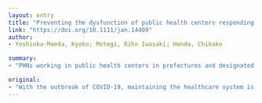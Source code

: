 ```yaml
---
layout: entry
title: "Preventing the dysfunction of public health centers responding to COVID-19 by focusing on public health nurses in Japan"
link: "https://doi.org/10.1111/jan.14409"
author:
- Yoshioka-Maeda, Kyoko; Motegi, Riho Iwasaki; Honda, Chikako

summary:
- "PHNs working in public health centers in prefectures and designated centers in cities or core cities play a critical role in controlling COVID-19 cases. In Japan, the number of cases is increasing rapidly day by day. Public health nurses play critical roles in controlling the disease. Providing care for COVId-19 patients, their families, and the community, the workload of PHns has been reaching the maximum limit. The workload of the public health nurses has reached the maximum limits. Japan has a risk of overshooting initial estimations plays a crucial role in delivering care to public health centres in cities and core cities."

original:
- "With the outbreak of COVID-19, maintaining the healthcare system is a crucial issue. In Japan, the number of COVID-19 cases is increasing rapidly day by day with a risk of overshooting initial estimations (WHO, 2020a). Public health nurses (PHNs) working in public health centers in prefectures and designated centers in cities or core cities, play a critical role in controlling COVID-19 (Yoshioka-Maeda, Honda, Iwasaki-Motegi, 2020). Providing care for COVID-19 patients, their families, and the community, the workload of PHNs has been reaching the maximum limit."
---
```


